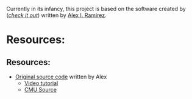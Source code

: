 Currently in its infancy, this project is based on the software created by (*[check it out](https://github.com/alexram1313/text-to-speech-sample)*) written by [Alex I. Ramirez](https://github.com/alexram1313).

# Resources:
## Resources:
* [Original source code](https://github.com/alexram1313/text-to-speech-sample) written by Alex
  - [Video tutorial](https://www.youtube.com/watch?v=KSSsVhoR7FQ)
  - [CMU Source](http://www.speech.cs.cmu.edu/cgi-bin/cmudict)
